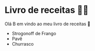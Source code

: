 # Livro de receitas :man_cook:

Olá B em vindo ao meu livro de receitas :wave:

- Strogonoff de Frango
- Pavê
- Churrasco
